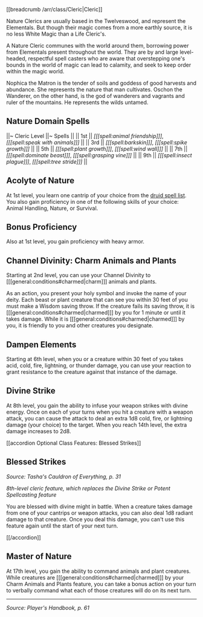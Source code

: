 [[breadcrumb /arr/class/Cleric|Cleric]]

Nature Clerics are usually based in the Twelveswood, and represent the Elementals. But though their magic comes from a more earthly source, it is no less White Magic than a Life Cleric's.

A Nature Cleric communes with the world around them, borrowing power from Elementals present throughout the world. They are by and large level-headed, respectful spell casters who are aware that overstepping one's bounds in the world of magic can lead to calamity, and seek to keep order within the magic world.

Nophica the Matron is the tender of soils and goddess of good harvests and abundance. She represents the nature that man cultivates. Oschon the Wanderer, on the other hand, is the god of wanderers and vagrants and ruler of the mountains. He represents the wilds untamed.

## Nature Domain Spells

||~ Cleric Level ||~ Spells ||
|| 1st || _[[[spell:animal friendship]]]_, _[[[spell:speak with animals]]]_ ||
|| 3rd || _[[[spell:barkskin]]]_, _[[[spell:spike growth]]]_ ||
|| 5th || _[[[spell:plant growth]]]_, _[[[spell:wind wall]]]_ ||
|| 7th || _[[[spell:dominate beast]]]_, _[[[spell:grasping vine]]]_ ||
|| 9th || _[[[spell:insect plague]]]_, _[[[spell:tree stride]]]_ ||

## Acolyte of Nature

At 1st level, you learn one cantrip of your choice from the [druid spell list](/dnd/class_spell_list/druid). You also gain proficiency in one of the following skills of your choice: Animal Handling, Nature, or Survival.

## Bonus Proficiency

Also at 1st level, you gain proficiency with heavy armor.

## Channel Divinity: Charm Animals and Plants

Starting at 2nd level, you can use your Channel Divinity to [[[general:conditions#charmed|charm]]] animals and plants.

As an action, you present your holy symbol and invoke the name of your deity. Each beast or plant creature that can see you within 30 feet of you must make a Wisdom saving throw. If the creature fails its saving throw, it is [[[general:conditions#charmed|charmed]]] by you for 1 minute or until it takes damage. While it is [[[general:conditions#charmed|charmed]]] by you, it is friendly to you and other creatures you designate.

## Dampen Elements

Starting at 6th level, when you or a creature within 30 feet of you takes acid, cold, fire, lightning, or thunder damage, you can use your reaction to grant resistance to the creature against that instance of the damage.

## Divine Strike

At 8th level, you gain the ability to infuse your weapon strikes with divine energy. Once on each of your turns when you hit a creature with a weapon attack, you can cause the attack to deal an extra 1d8 cold, fire, or lightning damage (your choice) to the target. When you reach 14th level, the extra damage increases to 2d8.

[[accordion Optional Class Features: Blessed Strikes]]

## Blessed Strikes

_Source: Tasha's Cauldron of Everything, p. 31_

_8th-level cleric feature, which replaces the Divine Strike or Potent Spellcasting feature_

You are blessed with divine might in battle. When a creature takes damage from one of your cantrips or weapon attacks, you can also deal 1d8 radiant damage to that creature. Once you deal this damage, you can't use this feature again until the start of your next turn.

[[/accordion]]

## Master of Nature

At 17th level, you gain the ability to command animals and plant creatures. While creatures are [[[general:conditions#charmed|charmed]]] by your Charm Animals and Plants feature, you can take a bonus action on your turn to verbally command what each of those creatures will do on its next turn.

----

*Source: Player's Handbook, p. 61*

<script type="module">
    import {init_accordions} from "/static/js/common/utils.js";
    init_accordions();
</script>
